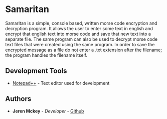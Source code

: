 # Samaritan
Samaritan is a simple, console based, written morse code encryption and decryption program. 
It allows the user to enter some text in english and encrypt that english text into morse code and save that new text
into a separate file. The same program can also be used to decrypt morse code text files that were created using the
same program. In order to save the encrypted message as a file do not enter a .txt extension after the filename; the program handles 
the filename itself.

## Development Tools

* [Notepad++](https://notepad-plus-plus.org/) - Text editor used for development

## Authors

* **Jeren Mckey** - *Developer* - [Github](https://github.com/Jeren-Mckey)

